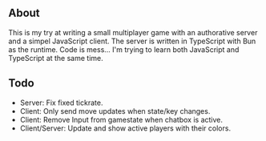 ## About
This is my try at writing a small multiplayer game with an authorative server and a simpel JavaScript client.
The server is written in TypeScript with Bun as the runtime.
Code is mess... I'm trying to learn both JavaScript and TypeScript at the same time.

## Todo
- Server: Fix fixed tickrate.
- Client: Only send move updates when state/key changes.
- Client: Remove Input from gamestate when chatbox is active.
- Client/Server: Update and show active players with their colors.